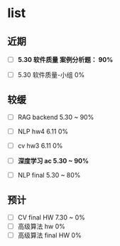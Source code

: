 # list

## 近期



- [ ] **5.30             软件质量   案例分析题：                                   90%**
- [ ] 5.30              软件质量-小组                                                         0%



## 较缓



- [ ] RAG              backend        5.30  ~                                            90%

- [ ] NLP               hw4                6.11                                                     0%
- [ ] cv                   hw3                 6.11                                                     0%

- [ ] **深度学习     ac                    5.30  ~                                            90%**
- [ ] NLP               final                5.30  ~                                            80%





## 预计

- [ ] CV         	final  HW      7.30  ~                                               0%
- [ ] 高级算法     hw                                                                               0%
- [ ] 高级算法     final  HW                                                                  0%
